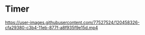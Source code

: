 # Timer



https://user-images.githubusercontent.com/77527524/120458326-cfa29380-c3b4-11eb-877f-a8f935f9e15d.mp4







